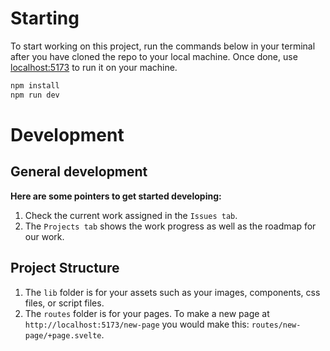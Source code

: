 # Starting

To start working on this project, run the commands below in your terminal after you have cloned the repo to your local machine. Once done, use [localhost:5173](http://localhost:5173/) to run it on your machine.

```bash
npm install
npm run dev
```

# Development
## General development
**Here are some pointers to get started developing:**
1. Check the current work assigned in the `Issues tab`.
2. The `Projects tab` shows the work progress as well as the roadmap for our work.

## Project Structure
1. The `lib` folder is for your assets such as your images, components, css files, or script files.
2. The `routes` folder is for your pages. To make a new page at `http://localhost:5173/new-page` you would make this: `routes/new-page/+page.svelte`.
